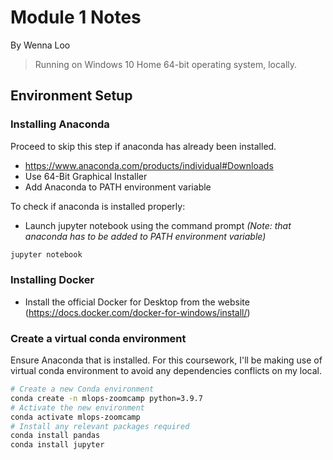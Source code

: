 # Module 1 Notes
By Wenna Loo

> Running on Windows 10 Home 64-bit operating system, locally.

## Environment Setup
### Installing Anaconda

Proceed to skip this step if anaconda has already been installed.
- https://www.anaconda.com/products/individual#Downloads
- Use 64-Bit Graphical Installer
- Add Anaconda to PATH environment variable

To check if anaconda is installed properly:
- Launch jupyter notebook using the command prompt *(Note: that anaconda has to be added to PATH environment variable)*
```sh
jupyter notebook
```
### Installing Docker
- Install the official Docker for Desktop from the website (https://docs.docker.com/docker-for-windows/install/)

### Create a virtual conda environment
Ensure Anaconda that is installed. For this coursework, I'll be making use of virtual conda environment to avoid any dependencies conflicts on my local.

```sh
# Create a new Conda environment
conda create -n mlops-zoomcamp python=3.9.7
# Activate the new environment
conda activate mlops-zoomcamp
# Install any relevant packages required
conda install pandas
conda install jupyter
```

